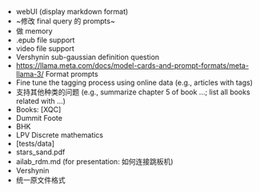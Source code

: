 -  webUI (display markdown format)
-  ~修改 final query 的 prompts~
-  做 memory
-  .epub file support
-  video file support
-  Vershynin sub-gaussian definition question
-  https://llama.meta.com/docs/model-cards-and-prompt-formats/meta-llama-3/ Format prompts
-  Fine tune the tagging process using online data (e.g., articles with tags)
-  支持其他种类的问题 (e.g., summarize chapter 5 of book ...; list all books related with ...)
-  Books: \[XQC\]
-  Dummit Foote
-  BHK
-  LPV Discrete mathematics
-  \[tests/data\]
-  stars_sand.pdf
-  ailab_rdm.md (for presentation: 如何连接跳板机)
-  Vershynin
-  统一原文件格式